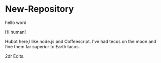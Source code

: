 # New-Repository
hello word

Hi human!

Hubot here,I like node.js and Coffeescript.
I've  had tecos on the moon and fine them far superior to Earth tacos.

2dr Edits.
